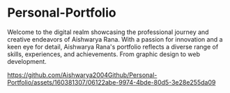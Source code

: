 # Personal-Portfolio
Welcome to the digital realm showcasing the professional journey and creative endeavors of Aishwarya Rana.  With a passion for innovation and a keen eye for detail, Aishwarya Rana's portfolio reflects a diverse range of skills, experiences, and achievements. From graphic design to web development.


https://github.com/Aishwarya2004Github/Personal-Portfolio/assets/160381307/06122abe-9974-4bde-80d5-3e28e255da09

